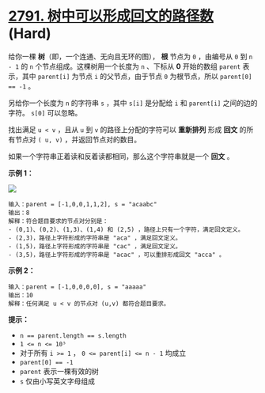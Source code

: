 # [2791. 树中可以形成回文的路径数][link] (Hard)

[link]: https://leetcode.cn/contest/weekly-contest-355/problems/count-paths-that-can-form-a-palindrome-in-a-tree/

给你一棵 **树**（即，一个连通、无向且无环的图）， **根** 节点为 `0` ，由编号从 `0` 到 `n - 1` 的 `n`
个节点组成。这棵树用一个长度为 `n` 、下标从 **0** 开始的数组 `parent` 表示，其中 `parent[i]` 为节点 
`i` 的父节点，由于节点 `0` 为根节点，所以 `parent[0] == -1` 。

另给你一个长度为 `n` 的字符串 `s` ，其中 `s[i]` 是分配给 `i` 和 `parent[i]` 之间的边的字符。 `s[0]` 
可以忽略。

找出满足 `u < v` ，且从 `u` 到 `v` 的路径上分配的字符可以 **重新排列** 形成 **回文** 的所有节点对 `(
u, v)` ，并返回节点对的数目。

如果一个字符串正着读和反着读都相同，那么这个字符串就是一个 **回文** 。

**示例 1：**

![](https://assets.leetcode.com/uploads/2023/07/15/treedrawio-8drawio.png)

```
输入：parent = [-1,0,0,1,1,2], s = "acaabc"
输出：8
解释：符合题目要求的节点对分别是：
- (0,1)、(0,2)、(1,3)、(1,4) 和 (2,5) ，路径上只有一个字符，满足回文定义。
- (2,3)，路径上字符形成的字符串是 "aca" ，满足回文定义。
- (1,5)，路径上字符形成的字符串是 "cac" ，满足回文定义。
- (3,5)，路径上字符形成的字符串是 "acac" ，可以重排形成回文 "acca" 。

```

**示例 2：**

```
输入：parent = [-1,0,0,0,0], s = "aaaaa"
输出：10
解释：任何满足 u < v 的节点对 (u,v) 都符合题目要求。

```

**提示：**

- `n == parent.length == s.length`
- `1 <= n <= 10⁵`
- 对于所有 `i >= 1` ， `0 <= parent[i] <= n - 1` 均成立
- `parent[0] == -1`
- `parent` 表示一棵有效的树
- `s` 仅由小写英文字母组成
